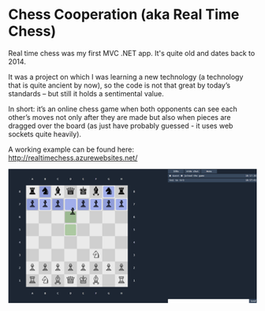 # Chess Cooperation (aka Real Time Chess)

Real time chess was my first MVC .NET app. It's quite old and dates back to 2014.

It was a project on which I was learning a new technology (a technology that is quite ancient by now), so the code is not that great by today’s standards – but still it holds a sentimental value.

In short: it’s an online chess game when both opponents can see each other’s moves not only after they are made but also when pieces are dragged over the board (as just have probably guessed - it uses web sockets quite heavily).
 
A working example can be found here: http://realtimechess.azurewebsites.net/

![Example](https://raw.githubusercontent.com/TomaszRewak/ChessCooperation/master/About/example.png)
